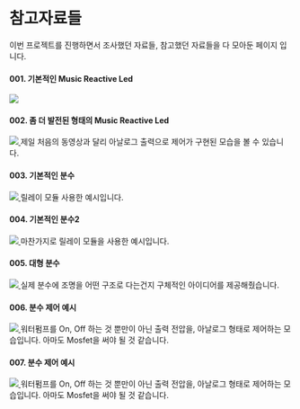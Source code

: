 <h1>참고자료들</h1>
<ur/>
이번 프로젝트를 진행하면서 조사했던 자료들, 참고했던 자료들을 다 모아둔 페이지 입니다.

<h4>001. 기본적인 Music Reactive Led</h4>
<a href="https://www.youtube.com/watch?v=pcpxCOo_8js">
  <img src="https://img.youtube.com/vi/pcpxCOo_8js/hqdefault.jpg" />
</a>
<br/>

<h4>002. 좀 더 발전된 형태의 Music Reactive Led</h4>
<a href ="https://www.youtube.com/watch?v=5WP2Tjt9o2U">
  <img src="https://img.youtube.com/vi/5WP2Tjt9o2U/hqdefault.jpg" />
</a>
제일 처음의 동영상과 달리 아날로그 출력으로 제어가 구현된 모습을 볼 수 있습니다.
</br/>

<h4>003. 기본적인 분수</h4>
<a href="https://www.youtube.com/watch?v=EP2bWPwTVN4">
  <img src="https://img.youtube.com/vi/EP2bWPwTVN4/hqdefault.jpg" />
</a>
릴레이 모듈 사용한 예시입니다.
<br/>

<h4>004. 기본적인 분수2</h4>
<a href="https://www.youtube.com/watch?v=f8tM--RBIJ8">
  <img src="https://img.youtube.com/vi/f8tM--RBIJ8/hqdefault.jpg" />
</a>
마찬가지로 릴레이 모듈을 사용한 예시입니다.
<br/>

<h4>005. 대형 분수</h4>
<a href="https://www.youtube.com/watch?v=FeiwwyLWPMo">
  <img src="https://img.youtube.com/vi/FeiwwyLWPMo/hqdefault.jpg" />
</a>
실제 분수에 조명을 어떤 구조로 다는건지 구체적인 아이디어를 제공해줬습니다.
<br/>

<h4>006. 분수 제어 예시</h4>
<a href="https://www.youtube.com/watch?v=MidndV__x-I">
  <img src="https://img.youtube.com/vi/MidndV__x-I/hqdefault.jpg" />
</a>
워터펌프를 On, Off 하는 것 뿐만이 아닌 출력 전압을, 아날로그 형태로 제어하는 모습입니다. 아마도 Mosfet을 써야 될 것 같습니다. 
<br/>

<h4>007. 분수 제어 예시</h4>
<a href="https://www.youtube.com/watch?v=exPk8KZzVXw">
  <img src="https://img.youtube.com/vi/exPk8KZzVXw/hqdefault.jpg" />
</a>
워터펌프를 On, Off 하는 것 뿐만이 아닌 출력 전압을, 아날로그 형태로 제어하는 모습입니다. 아마도 Mosfet을 써야 될 것 같습니다. 
<br/>
